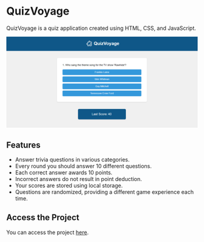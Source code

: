 # QuizVoyage

QuizVoyage is a quiz application created using HTML, CSS, and JavaScript.

![QuizVoyage Screenshot](screenshot1.png)

## Features

- Answer trivia questions in various categories.
- Every round you should answer 10 different questions.
- Each correct answer awards 10 points.
- Incorrect answers do not result in point deduction.
- Your scores are stored using local storage.
- Questions are randomized, providing a different game experience each time.

## Access the Project

You can access the project [here](https://quiz-voyage.netlify.app/).


